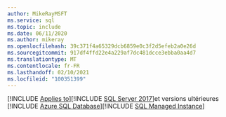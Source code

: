 ```yaml
---
author: MikeRayMSFT
ms.service: sql
ms.topic: include
ms.date: 06/11/2020
ms.author: mikeray
ms.openlocfilehash: 39c371f4a65329dcb6859e0c3f2d5efeb2a0e26d
ms.sourcegitcommit: 917df4ffd22e4a229af7dc481dcce3ebba0aa4d7
ms.translationtype: MT
ms.contentlocale: fr-FR
ms.lasthandoff: 02/10/2021
ms.locfileid: "100351399"
---
```

[!INCLUDE [Applies to](../../includes/applies-md.md)][!INCLUDE [SQL Server 2017](_ss2017.md)]et versions ultérieures [!INCLUDE [Azure SQL Database](../../includes/applies-to-version/_asdb.md)][!INCLUDE [SQL Managed Instance](../../includes/applies-to-version/_asdbmi.md)]
